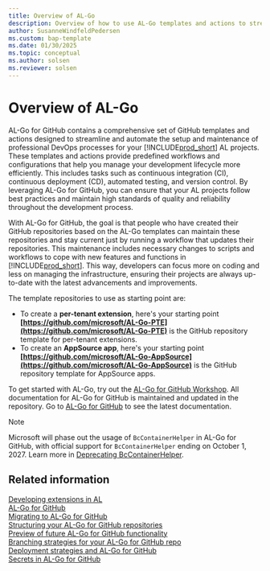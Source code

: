 ```yaml
---
title: Overview of AL-Go
description: Overview of how to use AL-Go templates and actions to streamline and automate DevOps processes for Business Central.
author: SusanneWindfeldPedersen
ms.custom: bap-template
ms.date: 01/30/2025
ms.topic: conceptual
ms.author: solsen
ms.reviewer: solsen
---
```


# Overview of AL-Go

AL-Go for GitHub contains a comprehensive set of GitHub templates and actions designed to streamline and automate the setup and maintenance of professional DevOps processes for your [!INCLUDE[prod_short](../developer/includes/prod_short.md)] AL projects. These templates and actions provide predefined workflows and configurations that help you manage your development lifecycle more efficiently. This includes tasks such as continuous integration (CI), continuous deployment (CD), automated testing, and version control. By leveraging AL-Go for GitHub, you can ensure that your AL projects follow best practices and maintain high standards of quality and reliability throughout the development process.

With AL-Go for GitHub, the goal is that people who have created their GitHub repositories based on the AL-Go templates can maintain these repositories and stay current just by running a workflow that updates their repositories. This maintenance includes necessary changes to scripts and workflows to cope with new features and functions in [!INCLUDE[prod_short](../developer/includes/prod_short.md)]. This way, developers can focus more on coding and less on managing the infrastructure, ensuring their projects are always up-to-date with the latest advancements and improvements.

The template repositories to use as starting point are:

- To create a **per-tenant extension**, here's your starting point
**[https://github.com/microsoft/AL-Go-PTE](https://github.com/microsoft/AL-Go-PTE)** is the GitHub repository template for per-tenant extensions.
- To create an **AppSource app**, here's your starting point
**[https://github.com/microsoft/AL-Go-AppSource](https://github.com/microsoft/AL-Go-AppSource)** is the GitHub repository template for AppSource apps. 

To get started with AL-Go, try out the [AL-Go for GitHub Workshop](https://github.com/microsoft/AL-Go/blob/main/Workshop/Index.md). All documentation for AL-Go for GitHub is maintained and updated in the repository. Go to [AL-Go for GitHub](https://github.com/microsoft/AL-Go/blob/main/README.md) to see the latest documentation.

> [!NOTE]
> Microsoft will phase out the usage of `BcContainerHelper` in AL-Go for GitHub, with official support for `BcContainerHelper` ending on October 1, 2027. Learn more in [Deprecating BcContainerHelper](algo-deprecating-bccontainerhelper.md).

## Related information

[Developing extensions in AL](../developer/devenv-dev-overview.md)  
[AL-Go for GitHub](https://freddysblog.com/2022/04/26/al-go-for-github/)  
[Migrating to AL-Go for GitHub](https://freddysblog.com/2022/04/27/migrating-to-al-go-for-github/)  
[Structuring your AL-Go for GitHub repositories](https://freddysblog.com/2022/04/28/structuring-your-github-repositories/)  
[Preview of future AL-Go for GitHub functionality](https://freddysblog.com/2022/05/02/al-go-for-github-preview-bits/)  
[Branching strategies for your AL-Go for GitHub repo](https://freddysblog.com/2022/05/03/branching-strategies-for-your-al-go-for-github-repo/)  
[Deployment strategies and AL-Go for GitHub](https://freddysblog.com/2022/05/06/deployment-strategies-and-al-go-for-github/)  
[Secrets in AL-Go for GitHub](https://freddysblog.com/2022/05/14/secrets-in-al-go-for-github/)  
